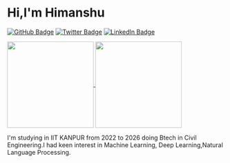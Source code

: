 
<div >
  <h1 > Hi,I'm Himanshu </h1>
</div>

[![GitHub Badge](https://img.shields.io/badge/GitHub-yhimanshu22-blue?style=flat-square&logo=github)](https://github.com/yhimanshu22)
[![Twitter Badge](https://img.shields.io/badge/Twitter-yhimanshu22456-blue?style=flat-square&logo=twitter)](https://twitter.com/yhimanshu22456)
[![LinkedIn Badge](https://img.shields.io/badge/LinkedIn-yhimanshu22-blue?style=flat-square&logo=linkedin)](https://www.linkedin.com/in/yhimanshu22)


<a href="https://github.com/yhimanshu22/github-readme-stats">
  <img height=200 align="center" src='https://github-readme-stats.vercel.app/api?username=yhimanshu22&show_icons=true&theme=radical' />
</a>
<a href="https://github.com/yhimanshu22/github-readme-stats">
  <img height=200   align="center" src='https://github-readme-stats.vercel.app/api/top-langs/?username=yhimanshu22&layout=donut-vertical' />
</a>




I'm studying in IIT KANPUR from 2022 to 2026 doing Btech in Civil Engineering.I had keen interest in  Machine Learning, Deep Learning,Natural Language Processing.



